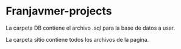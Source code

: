 # Franjavmer-projects

La carpeta DB contiene el archivo .sql para la base de datos a usar.

La carpeta sitio contiene todos los archivos de la pagina.
